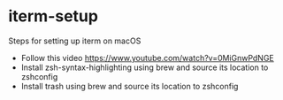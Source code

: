 # iterm-setup
Steps for setting up iterm on macOS

* Follow this video https://www.youtube.com/watch?v=0MiGnwPdNGE
* Install zsh-syntax-highlighting using brew and source its location to zshconfig
* Install trash using brew and source its location to zshconfig
